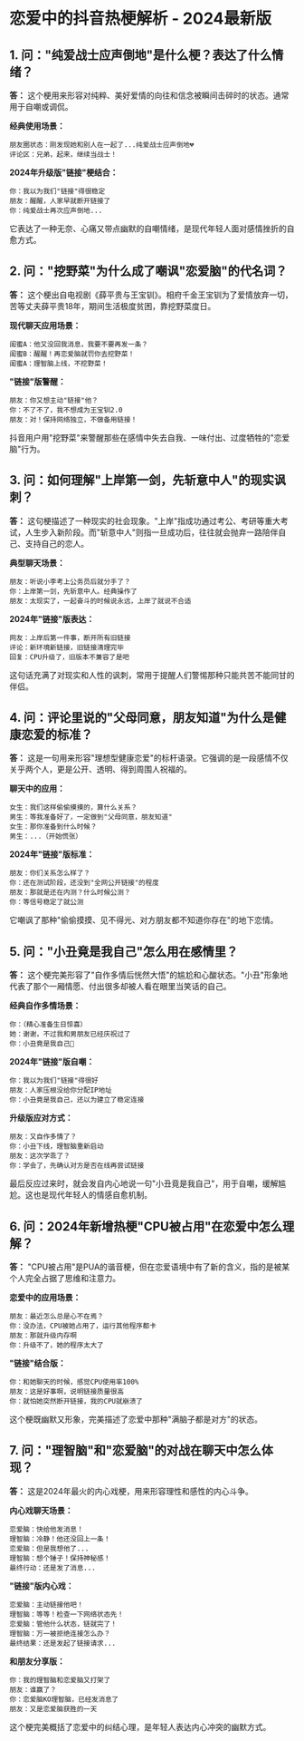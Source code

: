 # 恋爱中的抖音热梗解析 - 2024最新版

## 1. 问："纯爱战士应声倒地"是什么梗？表达了什么情绪？

**答：** 这个梗用来形容对纯粹、美好爱情的向往和信念被瞬间击碎时的状态。通常用于自嘲或调侃。

**经典使用场景：**
```
朋友圈状态：刚发现她和别人在一起了...纯爱战士应声倒地💔
评论区：兄弟，起来，继续当战士！
```

**2024年升级版"链接"梗结合：**
```
你：我以为我们"链接"得很稳定
朋友：醒醒，人家早就断开链接了
你：纯爱战士再次应声倒地...
```

它表达了一种无奈、心痛又带点幽默的自嘲情绪，是现代年轻人面对感情挫折的自愈方式。

## 2. 问："挖野菜"为什么成了嘲讽"恋爱脑"的代名词？

**答：** 这个梗出自电视剧《薛平贵与王宝钏》。相府千金王宝钏为了爱情放弃一切，苦等丈夫薛平贵18年，期间生活极度贫困，靠挖野菜度日。

**现代聊天应用场景：**
```
闺蜜A：他又没回我消息，我要不要再发一条？
闺蜜B：醒醒！再恋爱脑就罚你去挖野菜！
闺蜜A：理智脑上线，不挖野菜！
```

**"链接"版警醒：**
```
朋友：你又想主动"链接"他？
你：不了不了，我不想成为王宝钏2.0
朋友：对！保持网络独立，不做备用链接！
```

抖音用户用"挖野菜"来警醒那些在感情中失去自我、一味付出、过度牺牲的"恋爱脑"行为。

## 3. 问：如何理解"上岸第一剑，先斩意中人"的现实讽刺？

**答：** 这句梗描述了一种现实的社会现象。"上岸"指成功通过考公、考研等重大考试，人生步入新阶段。而"斩意中人"则指一旦成功后，往往就会抛弃一路陪伴自己、支持自己的恋人。

**典型聊天场景：**
```
朋友：听说小李考上公务员后就分手了？
你：上岸第一剑，先斩意中人。经典操作了
朋友：太现实了，一起奋斗的时候说永远，上岸了就说不合适
```

**2024年"链接"版表达：**
```
网友：上岸后第一件事，断开所有旧链接
评论：新环境新链接，旧链接清理完毕
回复：CPU升级了，旧版本不兼容了是吧
```

这句话充满了对现实和人性的讽刺，常用于提醒人们警惕那种只能共苦不能同甘的伴侣。

## 4. 问：评论里说的"父母同意，朋友知道"为什么是健康恋爱的标准？

**答：** 这是一句用来形容"理想型健康恋爱"的标杆语录。它强调的是一段感情不仅关乎两个人，更是公开、透明、得到周围人祝福的。

**聊天中的应用：**
```
女生：我们这样偷偷摸摸的，算什么关系？
男生：等我准备好了，一定做到"父母同意，朋友知道"
女生：那你准备到什么时候？
男生：...（开始慌张）
```

**2024年"链接"版标准：**
```
朋友：你们关系怎么样了？
你：还在测试阶段，还没到"全网公开链接"的程度
朋友：那就是还在内测？什么时候公测？
你：等信号稳定了就公测
```

它嘲讽了那种"偷偷摸摸、见不得光、对方朋友都不知道你存在"的地下恋情。

## 5. 问："小丑竟是我自己"怎么用在感情里？

**答：** 这个梗完美形容了"自作多情后恍然大悟"的尴尬和心酸状态。"小丑"形象地代表了那个一厢情愿、付出很多却被人看在眼里当笑话的自己。

**经典自作多情场景：**
```
你：（精心准备生日惊喜）
她：谢谢，不过我和男朋友已经庆祝过了
你：小丑竟是我自己🤡
```

**2024年"链接"版自嘲：**
```
你：我以为我们"链接"得很好
朋友：人家压根没给你分配IP地址
你：小丑竟是我自己，还以为建立了稳定连接
```

**升级版应对方式：**
```
朋友：又自作多情了？
你：小丑下线，理智脑重新启动
朋友：这次学乖了？
你：学会了，先确认对方是否在线再尝试链接
```

最后反应过来时，就会发自内心地说一句"小丑竟是我自己"，用于自嘲，缓解尴尬。这也是现代年轻人的情感自愈机制。

## 6. 问：2024年新增热梗"CPU被占用"在恋爱中怎么理解？

**答：** "CPU被占用"是PUA的谐音梗，但在恋爱语境中有了新的含义，指的是被某个人完全占据了思维和注意力。

**恋爱中的应用场景：**
```
朋友：最近怎么总是心不在焉？
你：没办法，CPU被她占用了，运行其他程序都卡
朋友：那就升级内存啊
你：升级不了，她的程序太大了
```

**"链接"结合版：**
```
你：和她聊天的时候，感觉CPU使用率100%
朋友：这是好事啊，说明链接质量很高
你：就怕她突然断开链接，我的CPU就崩溃了
```

这个梗既幽默又形象，完美描述了恋爱中那种"满脑子都是对方"的状态。

## 7. 问："理智脑"和"恋爱脑"的对战在聊天中怎么体现？

**答：** 这是2024年最火的内心戏梗，用来形容理性和感性的内心斗争。

**内心戏聊天场景：**
```
恋爱脑：快给他发消息！
理智脑：冷静！他还没回上一条！
恋爱脑：但是我想他了...
理智脑：想个锤子！保持神秘感！
最终行动：还是发了消息...
```

**"链接"版内心戏：**
```
恋爱脑：主动链接他吧！
理智脑：等等！检查一下网络状态先！
恋爱脑：管他什么状态，链就完了！
理智脑：万一被拒绝连接怎么办？
最终结果：还是发起了链接请求...
```

**和朋友分享版：**
```
你：我的理智脑和恋爱脑又打架了
朋友：谁赢了？
你：恋爱脑KO理智脑，已经发消息了
朋友：又是恋爱脑获胜的一天
```

这个梗完美概括了恋爱中的纠结心理，是年轻人表达内心冲突的幽默方式。

